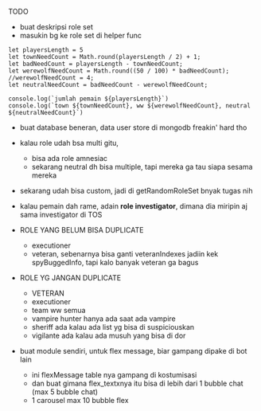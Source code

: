 TODO

- buat deskripsi role set
- masukin bg ke role set di helper func

```
let playersLength = 5
let townNeedCount = Math.round(playersLength / 2) + 1;
let badNeedCount = playersLength - townNeedCount;
let werewolfNeedCount = Math.round((50 / 100) * badNeedCount);
//werewolfNeedCount = 4;
let neutralNeedCount = badNeedCount - werewolfNeedCount;

console.log(`jumlah pemain ${playersLength}`)
console.log(`town ${townNeedCount}, ww ${werewolfNeedCount}, neutral ${neutralNeedCount}`)
```



- buat database beneran, data user store di mongodb freakin' hard tho
- kalau role udah bsa multi gitu,
  - bisa ada role amnesiac
  - sekarang neutral dh bisa multiple, tapi mereka ga tau siapa sesama mereka
- sekarang udah bisa custom, jadi di getRandomRoleSet bnyak tugas nih
- kalau pemain dah rame, adain **role investigator**, dimana dia miripin aj sama investigator di TOS

- ROLE YANG BELUM BISA DUPLICATE
  - executioner
  - veteran, sebenarnya bisa ganti veteranIndexes jadiin kek spyBuggedInfo, tapi kalo banyak veteran ga bagus
  
- ROLE YG JANGAN DUPLICATE
  - VETERAN
  - executioner
  - team ww semua
  - vampire hunter hanya ada saat ada vampire
  - sheriff ada kalau ada list yg bisa di suspiciouskan
  - vigilante ada kalau ada musuh yang bisa di dor
  

- buat module sendiri, untuk flex message, biar gampang dipake di bot lain
  - ini flexMessage table nya gampang di kostumisasi
  - dan buat gimana flex_textxnya itu bisa di lebih dari 1 bubble chat (max 5 bubble chat)
  - 1 carousel max 10 bubble flex
